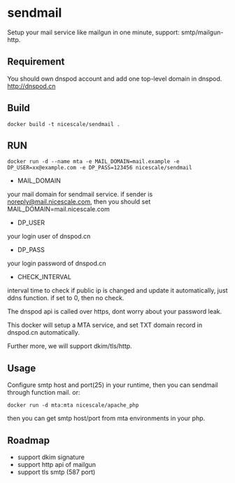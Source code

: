 sendmail
========

Setup your mail service like mailgun in one minute, support: smtp/mailgun-http. 

## Requirement

You should own dnspod account and add one top-level domain in dnspod. http://dnspod.cn

## Build
```
docker build -t nicescale/sendmail .
```

## RUN
```
docker run -d --name mta -e MAIL_DOMAIN=mail.example -e DP_USER=xx@example.com -e DP_PASS=123456 nicescale/sendmail
```

- MAIL_DOMAIN

your mail domain for sendmail service. if sender is noreply@mail.nicescale.com, then you should set MAIL_DOMAIN=mail.nicescale.com

- DP_USER

your login user of dnspod.cn

- DP_PASS

your login password of dnspod.cn

- CHECK_INTERVAL

interval time to check if public ip is changed and update it automatically, just ddns function. if set to 0, then no check.


The dnspod api is called over https, dont worry about your password leak.


This docker will setup a MTA service, and set TXT domain record in dnspod.cn automatically.

Further more, we will support dkim/tls/http.

## Usage

Configure smtp host and port(25) in your runtime, then you can sendmail through function mail. or:
```
docker run -d mta:mta nicescale/apache_php
```
then you can get smtp host/port from mta environments in your php.

## Roadmap

- support dkim signature
- support http api of mailgun
- support tls smtp (587 port)

